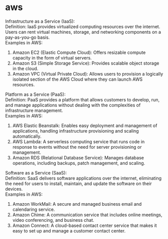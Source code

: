 # aws

Infrastructure as a Service (IaaS):<br>
Definition: IaaS provides virtualized computing resources over the internet. Users can rent virtual machines, storage, and networking components on a pay-as-you-go basis.<br>
Examples in AWS:
1. Amazon EC2 (Elastic Compute Cloud): Offers resizable compute capacity in the form of virtual servers.
2. Amazon S3 (Simple Storage Service): Provides scalable object storage in the cloud.
3. Amazon VPC (Virtual Private Cloud): Allows users to provision a logically isolated section of the AWS Cloud where they can launch AWS resources.<br>

Platform as a Service (PaaS):<br>
Definition: PaaS provides a platform that allows customers to develop, run, and manage applications without dealing with the complexities of infrastructure management.<br>
Examples in AWS:
1. AWS Elastic Beanstalk: Enables easy deployment and management of applications, handling infrastructure provisioning and scaling automatically.
2. AWS Lambda: A serverless computing service that runs code in response to events without the need for server provisioning or management.
3. Amazon RDS (Relational Database Service): Manages database operations, including backups, patch management, and scaling.<br>

Software as a Service (SaaS):<br>
Definition: SaaS delivers software applications over the internet, eliminating the need for users to install, maintain, and update the software on their devices.<br>
Examples in AWS:
1. Amazon WorkMail: A secure and managed business email and calendaring service.
2. Amazon Chime: A communication service that includes online meetings, video conferencing, and business chat.
3. Amazon Connect: A cloud-based contact center service that makes it easy to set up and manage a customer contact center.
